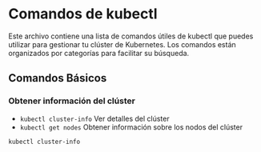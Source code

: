 # Comandos de kubectl
Este archivo contiene una lista de comandos útiles de kubectl que puedes utilizar para gestionar tu clúster de Kubernetes. Los comandos están organizados por categorías para facilitar su búsqueda.

## Comandos Básicos
### Obtener información del clúster
- `kubectl cluster-info` Ver detalles del clúster
- `kubectl get nodes` Obtener información sobre los nodos del clúster

```bash
kubectl cluster-info